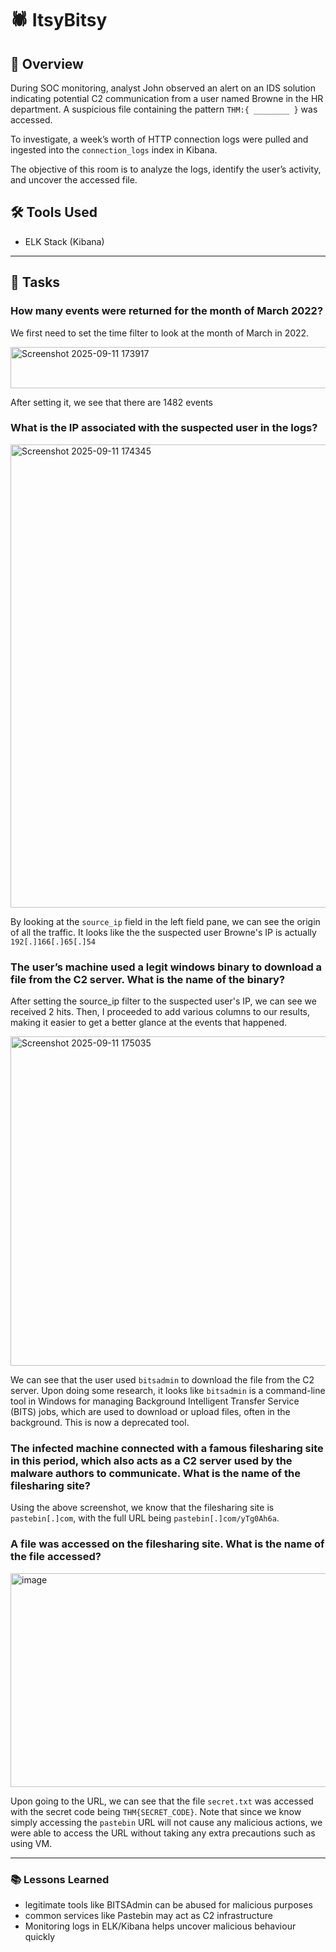 # 🕷️ ItsyBitsy

## 📖 Overview

During SOC monitoring, analyst John observed an alert on an IDS solution indicating potential C2 communication from a user named Browne in the HR department. A suspicious file containing the pattern `THM:{ ________ }` was accessed.

To investigate, a week’s worth of HTTP connection logs were pulled and ingested into the `connection_logs` index in Kibana.

The objective of this room is to analyze the logs, identify the user’s activity, and uncover the accessed file.

## 🛠️ Tools Used

- ELK Stack (Kibana)

---

## 📝 Tasks

### How many events were returned for the month of March 2022?

We first need to set the time filter to look at the month of March in 2022. 

<img width="625" height="66" alt="Screenshot 2025-09-11 173917" src="https://github.com/user-attachments/assets/f7c15263-c440-4d30-9633-8f5fff5f9cbb" />

After setting it, we see that there are 1482 events

### What is the IP associated with the suspected user in the logs?

<img width="627" height="741" alt="Screenshot 2025-09-11 174345" src="https://github.com/user-attachments/assets/9cf600f7-5379-4dc5-a950-3df048ae1f35" />

By looking at the `source_ip` field in the left field pane, we can see the origin of all the traffic. It looks like the the suspected user Browne's IP is actually `192[.]166[.]65[.]54`

### The user’s machine used a legit windows binary to download a file from the C2 server. What is the name of the binary?

After setting the source_ip filter to the suspected user's IP, we can see we received 2 hits. Then, I proceeded to add various columns to our results, making it easier to get a better glance at the events that happened.

<img width="1917" height="527" alt="Screenshot 2025-09-11 175035" src="https://github.com/user-attachments/assets/501e8a01-9e35-4b68-924d-7c14c0dbbcf1" />

We can see that the user used `bitsadmin` to download the file from the C2 server. Upon doing some research, it looks like `bitsadmin` is a command-line tool in Windows for managing Background Intelligent Transfer Service (BITS) jobs, which are used to download or upload files, often in the background. This is now a deprecated tool.  

### The infected machine connected with a famous filesharing site in this period, which also acts as a C2 server used by the malware authors to communicate. What is the name of the filesharing site?

Using the above screenshot, we know that the filesharing site is `pastebin[.]com`, with the full URL being `pastebin[.]com/yTg0Ah6a`.

### A file was accessed on the filesharing site. What is the name of the file accessed?

<img width="737" height="342" alt="image" src="https://github.com/user-attachments/assets/a7aece75-8856-4abf-a9e4-944b02abf2a8" />

Upon going to the URL, we can see that the file `secret.txt` was accessed with the secret code being `THM{SECRET_CODE}`. Note that since we know simply accessing the `pastebin` URL will not cause any malicious actions, we were able to access the URL without taking any extra precautions such as using VM.

---

### 📚 Lessons Learned

- legitimate tools like BITSAdmin can be abused for malicious purposes
- common services like Pastebin may act as C2 infrastructure
- Monitoring logs in ELK/Kibana helps uncover malicious behaviour quickly
